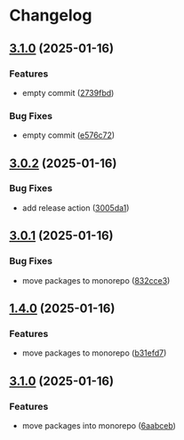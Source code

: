 # Changelog

## [3.1.0](https://github.com/emackie-eddaic/nestjs-services/compare/nestjs-cacheable-v3.0.2...nestjs-cacheable-v3.1.0) (2025-01-16)


### Features

* empty commit ([2739fbd](https://github.com/emackie-eddaic/nestjs-services/commit/2739fbde3746c990387abd957f60a71de9555073))


### Bug Fixes

* empty commit ([e576c72](https://github.com/emackie-eddaic/nestjs-services/commit/e576c72d5482863367414eb941b76ab4e9019dff))

## [3.0.2](https://github.com/emackie-eddaic/nestjs-services/compare/nestjs-cacheable-v3.0.1...nestjs-cacheable-v3.0.2) (2025-01-16)


### Bug Fixes

* add release action ([3005da1](https://github.com/emackie-eddaic/nestjs-services/commit/3005da139e320281bb52b6deadf552c3c8f7760a))

## [3.0.1](https://github.com/emackie-eddaic/nestjs-services/compare/nestjs-cacheable-v3.0.0...nestjs-cacheable-v3.0.1) (2025-01-16)


### Bug Fixes

* move packages to monorepo ([832cce3](https://github.com/emackie-eddaic/nestjs-services/commit/832cce33f638809afa4484f42ce715682df13a41))

## [1.4.0](https://github.com/emackie-eddaic/nestjs-services/compare/nestjs-cacheable-v1.3.0...nestjs-cacheable-v1.4.0) (2025-01-16)


### Features

* move packages to monorepo ([b31efd7](https://github.com/emackie-eddaic/nestjs-services/commit/b31efd73906d27a478e2f31f96b172ea8902a79a))

## [3.1.0](https://github.com/emackie-eddaic/nestjs-services/compare/nestjs-cacheable-v3.0.0...nestjs-cacheable-v3.1.0) (2025-01-16)


### Features

* move packages into monorepo ([6aabceb](https://github.com/emackie-eddaic/nestjs-services/commit/6aabcebdef44b59de9aa7b13754c944e1e7241eb))
